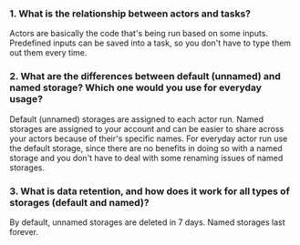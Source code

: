 ### 1. What is the relationship between actors and tasks?

Actors are basically the code that's being run based on some inputs. Predefined inputs can be saved into a task, so you don't have to type them out them every time.

### 2. What are the differences between default (unnamed) and named storage? Which one would you use for everyday usage?

Default (unnamed) storages are assigned to each actor run. Named storages are assigned to your account and can be easier to share across your actors because of their's specific names. For everyday actor run use the default storage, since there are no benefits in doing so with a named storage and you don't have to deal with some renaming issues of named storages.

### 3. What is data retention, and how does it work for all types of storages (default and named)?

By default, unnamed storages are deleted in 7 days. Named storages last forever.
